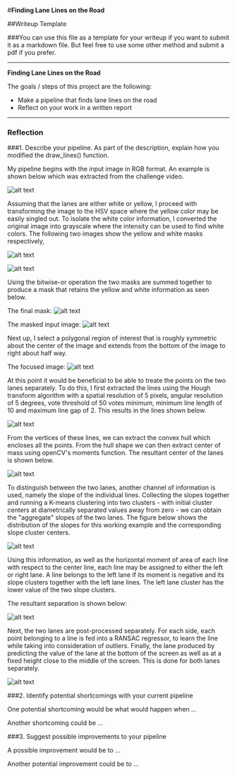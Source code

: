 #**Finding Lane Lines on the Road** 

##Writeup Template

###You can use this file as a template for your writeup if you want to submit it as a markdown file. But feel free to use some other method and submit a pdf if you prefer.

---

**Finding Lane Lines on the Road**

The goals / steps of this project are the following:
* Make a pipeline that finds lane lines on the road
* Reflect on your work in a written report


[//]: # (Image References)

[raw_input_image]: ./output_images/111.jpg "Raw Input Image"

[yellow_mask]: ./output_images/yellow_mask.png "Yellow Color Mask"

[white_mask]: ./output_images/gray_mask.png "White Color Mask"

[final_mask]: ./output_images/gray_yellow_mask.png "Final Mask (Sum of Yellow and White)"

[masked_image]: ./output_images/input_after_mask.png "Masked Image"

[focused_image]: ./output_images/input_masked_focused.png "Masked and Focused Image"

[raw_lines]: ./output_images/raw_lines.png "Raw Lines"

[hull]: ./output_images/hull_contour.png "Hull Contour"

[slope_plot]: ./output_images/clustering_slopes.png "Slope Clusters"

[dividing_lane]: ./output_images/differentiated_lanes.png "Divided Lanes"

[final_lanes]: ./output_images/lanes_after_RANSAC.png "Final Lanes"

---

### Reflection

###1. Describe your pipeline. As part of the description, explain how you modified the draw_lines() function.

My pipeline begins with the input image in RGB format. An example is shown below which was extracted from the challenge video. 

![alt text][raw_input_image]

Assuming that the lanes are either white or yellow, I proceed with transforming the image to the HSV space where the yellow color may be easily singled out. To isolate the white color information, I converted the original image into grayscale where the intensity can be used to find white colors. The following two images show the yellow and white masks respectively,

![alt text][yellow_mask]

![alt text][white_mask]

Using the bitwise-or operation the two masks are summed together to produce a mask that retains the yellow and white information as seen below.

The final mask:
![alt text][final_mask]

The masked input image:
![alt text][masked_image]

Next up, I select a polygonal region of interest that is roughly symmetric about the center of the image and extends from the bottom of the image to right about half way. 

The focused image:
![alt text][focused_image]

At this point it would be beneficial to be able to treate the points on the two lanes separately. To do this, I first extracted the lines using the Hough transform algorithm with a spatial resolution of 5 pixels, angular resolution of 5 degrees, vote threshold of 50 votes minimum, minimum line length of 10 and maximum line gap of 2. This results in the lines shown below.

![alt text][raw_lines]

From the vertices of these lines, we can extract the convex hull which encloses all the points. From the hull shape we can then extract center of mass using openCV's moments function. The resultant center of the lanes is shown below.

![alt text][hull]

To distinguish between the two lanes, another channel of information is used, namely the slope of the individual lines. Collecting the slopes together and running a K-means clustering into two clusters - with initial cluster centers at diametrically separated values away from zero - we can obtain the "aggregate" slopes of the two lanes. The figure below shows the distribution of the slopes for this working example and the corresponding slope cluster centers.

![alt text][slope_plot]

Using this information, as well as the horizontal moment of area of each line with respect to the center line, each line may be assigned to either the left or right lane. A line belongs to the left lane if its moment is negative and its slope clusters together with the left lane lines. The left lane cluster has the lower value of the two slope clusters.

The resultant separation is shown below:

![alt text][dividing_lane]

Next, the two lanes are post-processed separately. For each side, each point belonging to a line is fed into a RANSAC regressor, to learn the line while taking into consideration of outliers. Finally, the lane produced by predicting the value of the lane at the bottom of the screen as well as at a fixed height close to the middle of the screen. This is done for both lanes separately. 

![alt text][final_lanes]



###2. Identify potential shortcomings with your current pipeline


One potential shortcoming would be what would happen when ... 

Another shortcoming could be ...


###3. Suggest possible improvements to your pipeline

A possible improvement would be to ...

Another potential improvement could be to ...